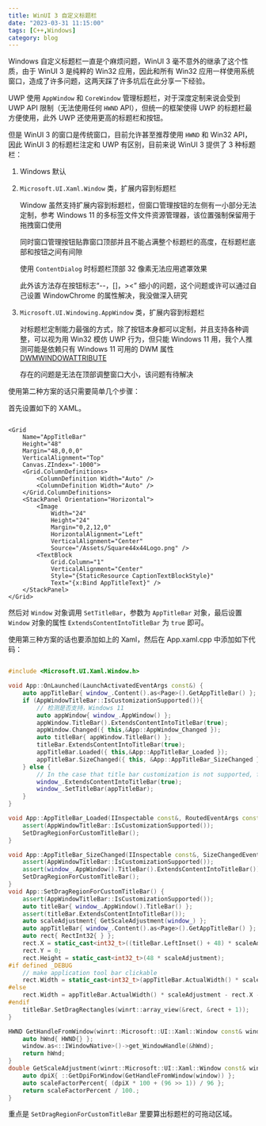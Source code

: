 ```yaml
---
title: WinUI 3 自定义标题栏
date: "2023-03-31 11:15:00"
tags: [C++,Windows]
category: blog
---
```

Windows 自定义标题栏一直是个麻烦问题，WinUI 3 毫不意外的继承了这个性质，由于 WinUI 3 是纯粹的 Win32 应用，因此和所有 Win32 应用一样使用系统窗口，造成了许多问题，这两天踩了许多坑后在此分享一下经验。

<!-- more -->

UWP 使用 `AppWindow` 和 `CoreWindow` 管理标题栏，对于深度定制来说会受到 UWP API 限制（无法使用任何 `HWND` API），但统一的框架使得 UWP 的标题栏最方便使用，此外 UWP 还使用更高的标题栏和按钮。

但是 WinUI 3 的窗口是传统窗口，目前允许甚至推荐使用 `HWND` 和 Win32 API，因此 WinUI 3 的标题栏注定和 UWP 有区别，目前来说 WinUI 3 提供了 3 种标题栏：

1. Windows 默认

2. `Microsoft.UI.Xaml.Window` 类，扩展内容到标题栏

   Window 虽然支持扩展内容到标题栏，但窗口管理按钮的左侧有一小部分无法定制，参考 Windows 11 的多标签文件文件资源管理器，该位置强制保留用于拖拽窗口使用

   同时窗口管理按钮贴靠窗口顶部并且不能占满整个标题栏的高度，在标题栏底部和按钮之间有间隙

   使用 `ContentDialog` 时标题栏顶部 32 像素无法应用遮罩效果

   此外该方法存在按钮标志“--，\[\]，\>\<” 细小的问题，这个问题或许可以通过自己设置 WindowChrome 的属性解决，我没做深入研究

3. `Microsoft.UI.Windowing.AppWindow` 类，扩展内容到标题栏

   对标题栏定制能力最强的方式，除了按钮本身都可以定制，并且支持各种调整，可以视为用 Win32 模仿 UWP 行为，但只能 Windows 11 用，我个人推测可能是依赖只有 Windows 11 可用的 DWM 属性 [DWMWINDOWATTRIBUTE](https://learn.microsoft.com/en-us/windows/win32/api/dwmapi/ne-dwmapi-dwmwindowattribute)

   存在的问题是无法在顶部调整窗口大小，该问题有待解决

使用第二种方案的话只需要简单几个步骤：

首先设置如下的 XAML。

```xaml

<Grid
    Name="AppTitleBar"
    Height="48"
    Margin="48,0,0,0"
    VerticalAlignment="Top"
    Canvas.ZIndex="-1000">
    <Grid.ColumnDefinitions>
        <ColumnDefinition Width="Auto" />
        <ColumnDefinition Width="Auto" />
    </Grid.ColumnDefinitions>
    <StackPanel Orientation="Horizontal">
        <Image
            Width="24"
            Height="24"
            Margin="0,2,12,0"
            HorizontalAlignment="Left"
            VerticalAlignment="Center"
            Source="/Assets/Square44x44Logo.png" />
        <TextBlock
            Grid.Column="1"
            VerticalAlignment="Center"
            Style="{StaticResource CaptionTextBlockStyle}"
            Text="{x:Bind AppTitleText}" />
    </StackPanel>
</Grid>

```

然后对 `Window` 对象调用 `SetTitleBar`，参数为 `AppTitleBar` 对象，最后设置 `Window` 对象的属性 `ExtendsContentIntoTitleBar` 为 `true` 即可。

使用第三种方案的话也要添加如上的 Xaml，然后在 App.xaml.cpp 中添加如下代码：

```cpp

#include <Microsoft.UI.Xaml.Window.h>

void App::OnLaunched(LaunchActivatedEventArgs const&) {
    auto appTitleBar{ window_.Content().as<Page>().GetAppTitleBar() };
    if (AppWindowTitleBar::IsCustomizationSupported()){
        // 检测是否支持，Windows 11
        auto appWindow{ window_.AppWindow() };
        appWindow.TitleBar().ExtendsContentIntoTitleBar(true);
        appWindow.Changed({ this,&App::AppWindow_Changed });
        auto titleBar{ appWindow.TitleBar() };
        titleBar.ExtendsContentIntoTitleBar(true);
        appTitleBar.Loaded({ this,&App::AppTitleBar_Loaded });
        appTitleBar.SizeChanged({ this, &App::AppTitleBar_SizeChanged });
    } else {
        // In the case that title bar customization is not supported, fallback to WindowChrome
        window_.ExtendsContentIntoTitleBar(true);
        window_.SetTitleBar(appTitleBar);
    }
}

void App::AppTitleBar_Loaded(IInspectable const&, RoutedEventArgs const&) {
    assert(AppWindowTitleBar::IsCustomizationSupported());
    SetDragRegionForCustomTitleBar();
}

void App::AppTitleBar_SizeChanged(IInspectable const&, SizeChangedEventArgs const&) {
    assert(AppWindowTitleBar::IsCustomizationSupported());
    assert(window_.AppWindow().TitleBar().ExtendsContentIntoTitleBar());
    SetDragRegionForCustomTitleBar();
}
void App::SetDragRegionForCustomTitleBar() {
    assert(AppWindowTitleBar::IsCustomizationSupported());
    auto titleBar{ window_.AppWindow().TitleBar() };
    assert(titleBar.ExtendsContentIntoTitleBar());
    auto scaleAdjustment{ GetScaleAdjustment(window_) };
    auto appTitleBar{ window_.Content().as<Page>().GetAppTitleBar() };
    auto rect{ RectInt32{ } };
    rect.X = static_cast<int32_t>((titleBar.LeftInset() + 48) * scaleAdjustment);
    rect.Y = 0;
    rect.Height = static_cast<int32_t>(48 * scaleAdjustment);
#if defined _DEBUG
    // make application tool bar clickable
    rect.Width = static_cast<int32_t>(appTitleBar.ActualWidth() * scaleAdjustment / 3);
#else
    rect.Width = appTitleBar.ActualWidth() * scaleAdjustment - rect.X - titleBar.RightInset();
#endif
    titleBar.SetDragRectangles(winrt::array_view(&rect, &rect + 1));
}

HWND GetHandleFromWindow(winrt::Microsoft::UI::Xaml::Window const& window) {
    auto hWnd{ HWND{} };
    window.as<::IWindowNative>()->get_WindowHandle(&hWnd);
    return hWnd;
}
double GetScaleAdjustment(winrt::Microsoft::UI::Xaml::Window const& window) {
    auto dpiX{ ::GetDpiForWindow(GetHandleFromWindow(window)) };
    auto scaleFactorPercent{ (dpiX * 100 + (96 >> 1)) / 96 };
    return scaleFactorPercent / 100.;
}

```

重点是 `SetDragRegionForCustomTitleBar` 里要算出标题栏的可拖动区域。
